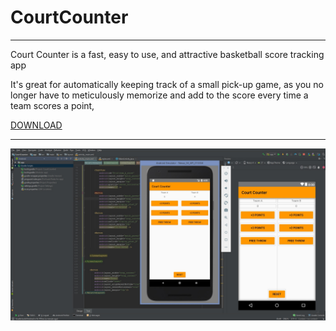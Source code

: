 # CourtCounter
****
Court Counter is a fast, easy to use, and attractive basketball score tracking app

It's great for automatically keeping track of a small pick-up game, as you no longer have to meticulously 
memorize and add to the score every time a team scores a point,

[DOWNLOAD](https://github.com/hymson/CourtCounter/blob/master/CourtCounter.apk)

****
![](CourtCounter.jpg)

